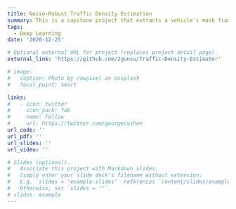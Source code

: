 ```yaml
---
title: Noise-Robust Traffic Density Estimation
summary: This is a capstone project that extracts a vehicle's mask from satellite imagery and predicts traffic density based on the extracted mask. The reliability and performance of the network can be improved by using the denoising algorithm together.
tags:
  - Deep Learning
date: '2020-12-25'

# Optional external URL for project (replaces project detail page).
external_link: 'https://github.com/2gunsu/Traffic-Density-Estimator'

# image:
#   caption: Photo by rawpixel on Unsplash
#   focal_point: Smart

links:
#   - icon: twitter
#     icon_pack: fab
#     name: Follow
#     url: https://twitter.com/georgecushen
url_code: ''
url_pdf: ''
url_slides: ''
url_video: ''

# Slides (optional).
#   Associate this project with Markdown slides.
#   Simply enter your slide deck's filename without extension.
#   E.g. `slides = "example-slides"` references `content/slides/example-slides.md`.
#   Otherwise, set `slides = ""`.
# slides: example
---
```

